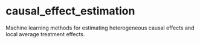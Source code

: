 # causal_effect_estimation
Machine learning methods for estimating heterogeneous causal effects and local average treatment effects.
